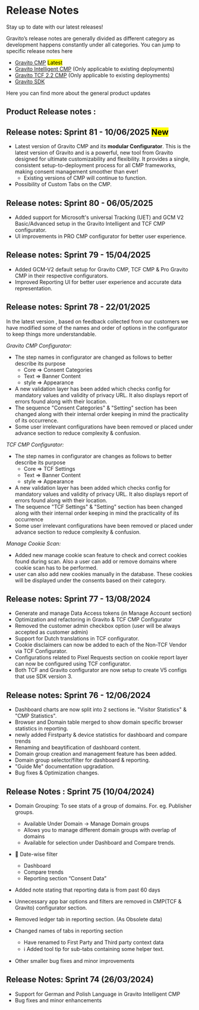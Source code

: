 # Release Notes

Stay up to date with our latest releases!

Gravito’s release notes are generally divided as different category as development happens constantly under all categories. You can jump to specific release notes here

- [Gravito CMP](https://docs.gravito.net/Gravito_V6_CMP/Release_Notes/) <mark>Latest</mark>
- [Gravito Intelligent CMP](https://docs.gravito.net/Gravito_Intelligent_CMP/Release_Notes/) (Only applicable to existing deployments)
- [Gravito TCF 2.2 CMP](https://docs.gravito.net/Gravito_TCF_2.2_CMP/Release_Notes/)  (Only applicable to existing deployments)
- [Gravito SDK](https://docs.gravito.net/Gravito_SDK/Release_Notes/)

Here you can find more about the general product updates

## Product Release notes :

## Release notes: Sprint 81 - 10/06/2025 <mark>New</mark>

- Latest version of Gravito CMP and its **modular Configurator**. This is the latest version of Gravito and is a powerful, new tool from Gravito designed for ultimate customizability and flexibility. It provides a single, consistent setup-to-deployment process for all CMP frameworks, making consent management smoother than ever! 
  - Existing versions of CMP will continue to function.
- Possibility of Custom Tabs on the CMP.

## Release notes: Sprint 80 - 06/05/2025 

- Added support for Microsoft's universal Tracking (UET) and GCM V2 Basic/Advanced setup in the Gravito Intelligent and TCF CMP configurator.
- UI improvements in PRO CMP configurator for better user experience.

## Release notes: Sprint 79 - 15/04/2025

- Added GCM-V2 default setup for Gravito CMP, TCF CMP & Pro Gravito CMP in their respective configurators.
- Improved Reporting UI for better user experience and accurate data representation.

## Release notes: Sprint 78 - 22/01/2025

In the latest version , based on feedback collected from our customers we have modified some of the names and order of options in the configurator to keep things more understandable.

_Gravito CMP Configurator:_

- The step names in configurator are changed as follows to better describe its purpose
  - Core => Consent Categories
  - Text => Banner Content
  - style => Appearance
- A new validation layer has been added which checks config for mandatory values and validity of privacy URL. It also displays report of errors found along with their location.
- The sequence "Consent Categories" & "Setting" section has been changed along with their internal order keeping in mind the practicality of its occurrence.
- Some user irrelevant configurations have been removed or placed under advance section to reduce complexity & confusion.

_TCF CMP Configurator:_

- The step names in configurator are changes as follows to better describe its purpose
  - Core => TCF Settings
  - Text => Banner Content
  - style => Appearance
- A new validation layer has been added which checks config for mandatory values and validity of privacy URL. It also displays report of errors found along with their location.
- The sequence "TCF Settings" & "Setting" section has been changed along with their internal order keeping in mind the practicality of its occurrence
- Some user irrelevant configurations have been removed or placed under advance section to reduce complexity & confusion.

_Manage Cookie Scan:_

- Added new manage cookie scan feature to check and correct cookies found during scan. Also a user can add or remove domains where cookie scan has to be performed.
- user can also add new cookies manually in the database. These cookies will be displayed under the consents based on their category.

## Release notes: Sprint 77 - 13/08/2024

- Generate and manage Data Access tokens (in Manage Account section)
- Optimization and refactoring in Gravito & TCF CMP Configurator
- Removed the customer admin checkbox option (user will be always accepted as customer admin)
- Support for Dutch translations in TCF configurator.
- Cookie disclaimers can now be added to each of the Non-TCF Vendor via TCF Configurator.
- Configurations related to Pixel Requests section on cookie report layer can now be configured using TCF configurator.
- Both TCF and Gravito configurator are now setup to create V5 configs that use SDK version 3.

## Release notes: Sprint 76 - 12/06/2024

- Dashboard charts are now split into 2 sections ie. "Visitor Statistics" & "CMP Statistics".
- Browser and Domain table merged to show domain specific browser statistics in reporting.
- newly added Firstparty & device statistics for dashboard and compare trends
- Renaming and beaytification of dashboard content.
- Domain group creation and management feature has been added.
- Domain group selector/filter for dashboard & reporting.
- "Guide Me" documentation upgradation.
- Bug fixes & Optimization changes.

## Release Notes : Sprint 75 (10/04/2024)

- Domain Grouping: To see stats of a group of domains. For. eg. Publisher groups.

  - Available Under Domain -> Manage Domain groups
  - Allows you to manage different domain groups with overlap of domains
  - Available for selection under Dashboard and Compare trends.

- 📅 Date-wise filter

  - Dashboard
  - Compare trends
  - Reporting section “Consent Data”

- Added note stating that reporting data is from past 60 days
- Unnecessary app bar options and filters are removed in CMP(TCF & Gravito) configurator section.
- Removed ledger tab in reporting section. (As Obsolete data)
- Changed names of tabs in reporting section

  - Have renamed to First Party and Third party context data
  - ℹ Added tool tip for sub-tabs containing some helper text.

- Other smaller bug fixes and minor improvements

## Release Notes: Sprint 74 (26/03/2024)

- Support for German and Polish Language in Gravito Intelligent CMP
- Bug fixes and minor enhancements
